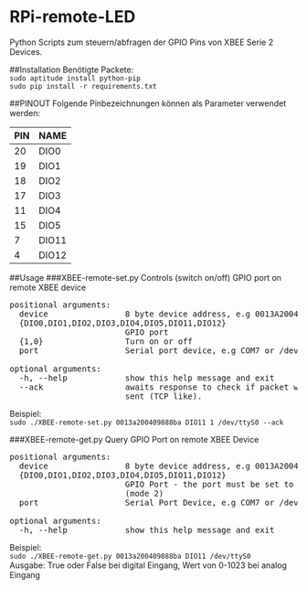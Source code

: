 RPi-remote-LED
==============

Python Scripts zum steuern/abfragen der GPIO Pins von XBEE Serie 2 Devices.

##Installation
Benötigte Packete:  
```sudo aptitude install python-pip```  
```sudo pip install -r requirements.txt```  

##PINOUT
Folgende Pinbezeichnungen können als Parameter verwendet werden:


| PIN   | NAME  |
|-------|-------|
| 20    | DIO0  |
| 19    | DIO1  |
| 18    | DIO2  |
| 17    | DIO3  |
| 11    | DIO4  |
| 15    | DIO5  |
| 7     | DIO11 |
| 4     | DIO12 |

##Usage
###XBEE-remote-set.py
Controls (switch on/off) GPIO port on remote XBEE device
<pre>
positional arguments:
  device                8 byte device address, e.g 0013A20040A15ABA
  {DIO0,DIO1,DIO2,DIO3,DIO4,DIO5,DIO11,DIO12}
                        GPIO port
  {1,0}                 Turn on or off
  port                  Serial port device, e.g COM7 or /dev/ttyUSB0

optional arguments:
  -h, --help            show this help message and exit
  --ack                 awaits response to check if packet was successfully
                        sent (TCP like).
</pre>

Beispiel:  
```sudo ./XBEE-remote-set.py 0013a200409888ba DIO11 1 /dev/ttyS0 --ack```  


###XBEE-remote-get.py
Query GPIO Port on remote XBEE Device

<pre>
positional arguments:
  device                8 byte device address, e.g 0013A20040A15ABA
  {DIO0,DIO1,DIO2,DIO3,DIO4,DIO5,DIO11,DIO12}
                        GPIO Port - the port must be set to analog or digital input mode
                        (mode 2)
  port                  Serial Port Device, e.g COM7 or /dev/ttyUSB0

optional arguments:
  -h, --help            show this help message and exit
</pre>
Beispiel:  
```sudo ./XBEE-remote-get.py 0013a200409888ba DIO11 /dev/ttyS0```  
Ausgabe: True oder False bei digital Eingang, Wert von 0-1023 bei analog Eingang
